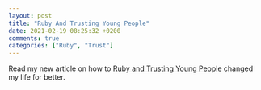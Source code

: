 ```yaml
---
layout: post
title: "Ruby And Trusting Young People"
date: 2021-02-19 08:25:32 +0200
comments: true
categories: ["Ruby", "Trust"]
---
```


Read my new article on how to [Ruby and Trusting Young People](https://panosm.medium.com/ruby-and-trusting-young-people-a18b6394f808) changed my life for better.
